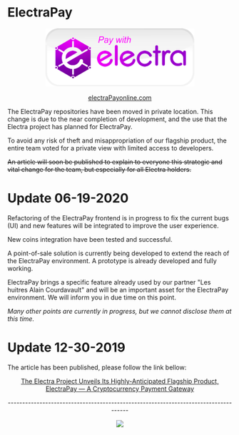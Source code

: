 # ElectraPay

<p align="center">
    <img src="https://raw.githubusercontent.com/Electra-project/Electra-Media-Kit/master/Merchant%20Buttons/Gradient/Pay%20with%20Electra/Pay%20medium.png"
        height="130">

<p align="center">
    <a href="https://www.electrapayonline.com/">electraPayonline.com</a>


The ElectraPay repositories have been moved in private location. This change is due to the near completion of development, and the use that the Electra project has planned for ElectraPay.

To avoid any risk of theft and misappropriation of our flagship product, the entire team voted for a private view with limited access to developers.

<strike>
    An article will soon be published to explain to everyone this strategic and vital change for the team, but especially for all Electra holders.
</strike>

# Update 06-19-2020

Refactoring of the ElectraPay frontend is in progress to fix the current bugs (UI) and new features will be integrated to improve the user experience.

New coins integration have been tested and successful.

A point-of-sale solution is currently being developed to extend the reach of the ElectraPay environment. A prototype is already developed and fully working.

ElectraPay brings a specific feature already used by our partner "Les huitres Alain Courdavault" and will be an important asset for the ElectraPay environment. We will inform you in due time on this point.

*Many other points are currently in progress, but we cannot disclose them at this time.*

# Update 12-30-2019

The article has been published, please follow the link bellow:
<p align="center">
   <a href="https://medium.com/@electrafoundation/the-electra-project-unveils-its-highly-anticipated-flagship-product-electrapay-a-cryptocurrency-a07d5ace9570">The Electra Project Unveils Its Highly-Anticipated Flagship Product, ElectraPay — A Cryptocurrency Payment Gateway</a>
<p align="center">
    ------------------------------------------------------------------------------------
<p align="center">
    <img src="https://raw.githubusercontent.com/Electra-project/ElectraPay/master/ElectraPay.png">
